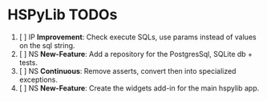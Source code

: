 # HSPyLib TODOs

1. [ ] IP **Improvement**: Check execute SQLs, use params instead of values on the sql string.
2. [ ] NS **New-Feature**: Add a repository for the PostgresSql, SQLite db + tests.
3. [ ] NS **Continuous**: Remove asserts, convert then into specialized exceptions.
4. [ ] NS **New-Feature**: Create the widgets add-in for the main hspylib app.
